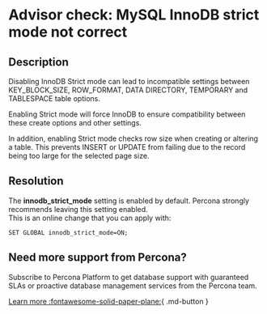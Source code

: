 # Advisor check: MySQL InnoDB strict mode not correct

## Description

Disabling InnoDB Strict mode can lead to incompatible settings between KEY_BLOCK_SIZE, ROW_FORMAT, DATA DIRECTORY, TEMPORARY and TABLESPACE table options. 

Enabling Strict mode will force InnoDB to ensure compatibility between these create options and other settings.

In addition, enabling Strict mode checks row size when creating or altering a table. This prevents INSERT or UPDATE from failing due to the record being too large for the selected page size.


## Resolution

The **innodb_strict_mode** setting is enabled by default. Percona strongly recommends leaving this setting enabled.  
This is an online change that you can apply with:

`SET GLOBAL innodb_strict_mode=ON;`


## Need more support from Percona?
Subscribe to Percona Platform to get database support with guaranteed SLAs or proactive database management services from the Percona team.

[Learn more :fontawesome-solid-paper-plane:](https://per.co.na/subscribe){ .md-button }
